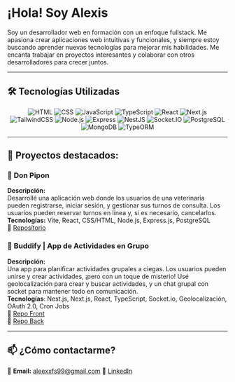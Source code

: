 # ¡Hola! Soy **Alexis**  

Soy un desarrollador web en formación con un enfoque fullstack. Me apasiona crear aplicaciones web intuitivas y funcionales, y siempre estoy buscando aprender nuevas tecnologías para mejorar mis habilidades. Me encanta trabajar en proyectos interesantes y colaborar con otros desarrolladores para crecer juntos.

---

## 🛠 **Tecnologías Utilizadas**  

<div align="center">
  <img src="https://img.shields.io/badge/-HTML-E34F26?style=for-the-badge&logo=html5&logoColor=white" alt="HTML" />
  <img src="https://img.shields.io/badge/-CSS-1572B6?style=for-the-badge&logo=css3&logoColor=white" alt="CSS" />
  <img src="https://img.shields.io/badge/-JavaScript-F7DF1E?style=for-the-badge&logo=javascript&logoColor=black" alt="JavaScript" />
  <img src="https://img.shields.io/badge/-TypeScript-007ACC?style=for-the-badge&logo=typescript&logoColor=white" alt="TypeScript" />
  <img src="https://img.shields.io/badge/-React-61DAFB?style=for-the-badge&logo=react&logoColor=black" alt="React" />
  <img src="https://img.shields.io/badge/-Next.js-000000?style=for-the-badge&logo=next.js&logoColor=white" alt="Next.js" />
  <img src="https://img.shields.io/badge/-TailwindCSS-38B2AC?style=for-the-badge&logo=tailwind-css&logoColor=white" alt="TailwindCSS" />
  <img src="https://img.shields.io/badge/-Node.js-339933?style=for-the-badge&logo=node.js&logoColor=white" alt="Node.js" />
  <img src="https://img.shields.io/badge/-Express-000000?style=for-the-badge&logo=express&logoColor=white" alt="Express" />
  <img src="https://img.shields.io/badge/-NestJS-E0234E?style=for-the-badge&logo=nestjs&logoColor=white" alt="NestJS" />
  <img src="https://img.shields.io/badge/-Socket.IO-010001?style=for-the-badge&logo=socket.io&logoColor=white" alt="Socket.IO" />
  <img src="https://img.shields.io/badge/-PostgreSQL-316192?style=for-the-badge&logo=postgresql&logoColor=white" alt="PostgreSQL" />
  <img src="https://img.shields.io/badge/-MongoDB-47A248?style=for-the-badge&logo=mongodb&logoColor=white" alt="MongoDB" />
  <img src="https://img.shields.io/badge/-TypeORM-E5E500?style=for-the-badge&logo=typeorm&logoColor=black" alt="TypeORM" />
</div>

---

## 📌 **Proyectos destacados:**  

### 🐾 **Don Pipon**  
**Descripción:**  
Desarrollé una aplicación web donde los usuarios de una veterinaria pueden registrarse, iniciar sesión, y gestionar sus turnos de consulta. Los usuarios pueden reservar turnos en línea y, si es necesario, cancelarlos.  
**Tecnologías:** Vite, React, CSS/HTML, Node.js, Express.js, PostgreSQL  
🔗 [Repositorio](https://github.com/Alexis-AFarias/DonPipon-Turnos)

### 🎉 **Buddify | App de Actividades en Grupo**
**Descripción:**  
Una app para planificar actividades grupales a ciegas. Los usuarios pueden unirse y crear actividades, ¡pero con un toque de misterio! Usé geolocalización para crear y buscar actividades, y un chat grupal con socket para mantener todo en comunicación.  
**Tecnologías**: Nest.js, Next.js, React, TypeScript, Socket.io, Geolocalización, OAuth 2.0, Cron Jobs  
🔗 [Repo Front](https://github.com/chi-bosio/Buddify)  
🔗 [Repo Back](https://github.com/chi-bosio/Buddify_API)

---

## 📫 **¿Cómo contactarme?**  
📧 **Email:** aleexxfs99@gmail.com
🔗 [LinkedIn](https://www.linkedin.com/in/alexxfarias)
